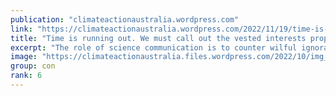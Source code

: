 ```yaml
---
publication: "climateactionaustralia.wordpress.com"
link: "https://climateactionaustralia.wordpress.com/2022/11/19/time-is-running-out-we-must-call-out-the-vested-interests-propelling-the-climate-crisis-gabrielle-kuiper-the-guardian-cop27-climatecrisis-ecologicalcrisis-auspol/"
title: "Time is running out. We must call out the vested interests propelling the climate crisis | Gabrielle Kuiper | The Guardian #COP27 #ClimateCrisis #EcologicalCrisis #auspol"
excerpt: "The role of science communication is to counter wilful ignorance. I don’t mean the deliberate placing of blinkers over the eyes or rose-coloured glasses on the nose. I mean the facts that are incon…"
image: "https://climateactionaustralia.files.wordpress.com/2022/10/img_1803-1.jpg"
group: con
rank: 6
---
```

